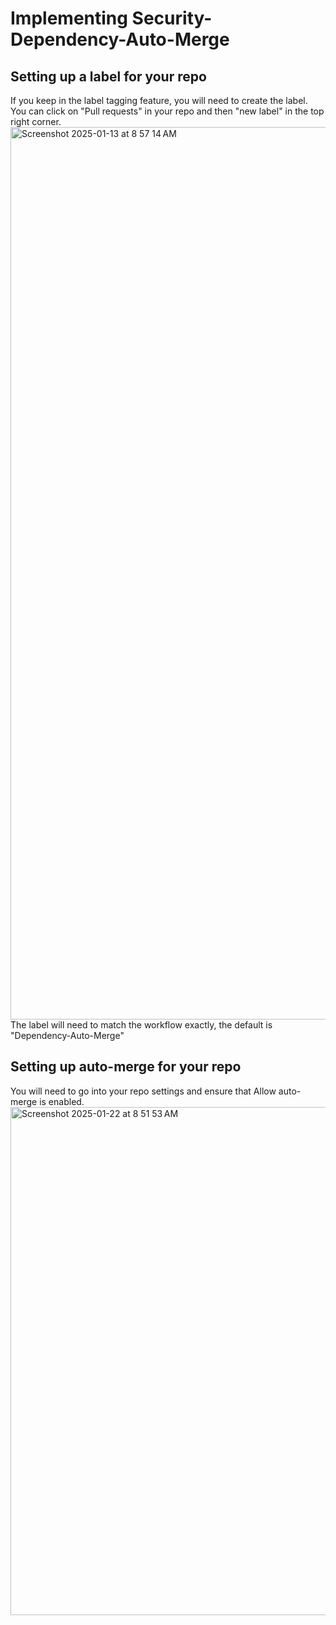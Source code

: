 # Implementing Security-Dependency-Auto-Merge

## Setting up a label for your repo
If you keep in the label tagging feature, you will need to create the label. You can click on "Pull requests" in your repo and then "new label" in the top right corner.
<img width="1428" alt="Screenshot 2025-01-13 at 8 57 14 AM" src="https://github.com/user-attachments/assets/675170ab-9e33-40d9-af78-d60ed926247e" />
The label will need to match the workflow exactly, the default is "Dependency-Auto-Merge"

## Setting up auto-merge for your repo
You will need to go into your repo settings and ensure that Allow auto-merge is enabled.
<img width="813" alt="Screenshot 2025-01-22 at 8 51 53 AM" src="https://github.com/user-attachments/assets/07cde804-72fb-4a39-95fd-b32b49bfbbac" />
